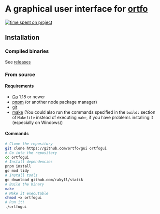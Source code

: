 # A graphical user interface for [ortfo](https://github.com/ortfo/mk)
[![time spent on project](https://wakatime.com/badge/github/ortfo/gui.svg)](https://wakatime.com/badge/github/ortfo/gui)

<!-- TODO: screenshots -->

## Installation

### Compiled binaries

See [releases](https://github.com/ortfo/gui/releases)

### From source

#### Requirements

- [Go](https://go.dev) 1.18 or newer
- [pnpm](https://pnpm.js.org) (or another node package manager)
- [git](https://git-scm.com)
- [make](https://www.gnu.org/software/make/manual/make.html) (You could also run the commands specified in the `build:` section of `Makefile` instead of executing `make`, if you have problems installing it (especially on Windows))

#### Commands

```bash
# Clone the repository
git clone https://github.com/ortfo/gui ortfogui
# Go into the repository
cd ortfogui
# Install dependencies
pnpm install
go mod tidy
# Install tools
go download github.com/rakyll/statik
# Build the binary
make
# Make it executable
chmod +x ortfogui
# Run it!
./ortfogui
```
